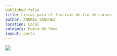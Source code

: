 ```yaml
---
published false
title: Listas para el festival de fin de cursos
author: ANDRÉS SÁNCHEZ
location: Local
category: Fuera de Foco
layout: posts
---
```


![](http://i.imgur.com/D4xSuGGm.jpg)
